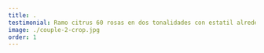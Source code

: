 ```yaml
---
title: .
testimonial: Ramo citrus 60 rosas en dos tonalidades con estatil alrededor ( corona opcional )
image: ./couple-2-crop.jpg
order: 1
---
```

